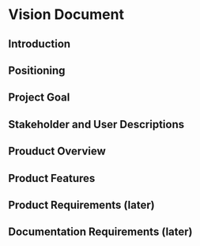# Vision Document

## Introduction

## Positioning

## Project Goal

## Stakeholder and User Descriptions

## Prouduct Overview

## Product Features

## Product Requirements (later)

## Documentation Requirements (later)

